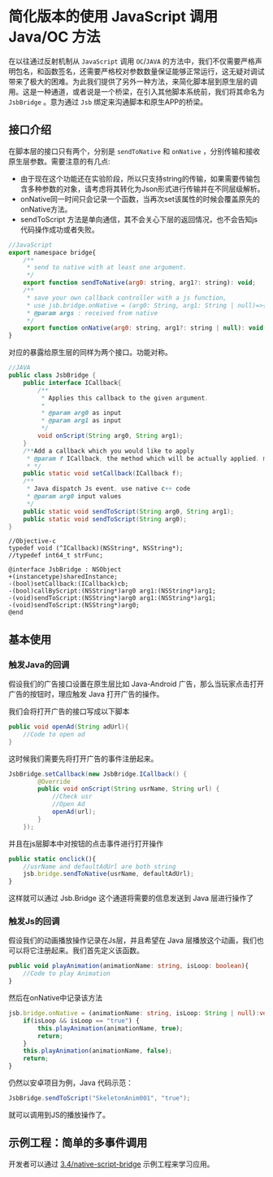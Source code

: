 # 简化版本的使用 JavaScript 调用 Java/OC 方法

在以往通过反射机制从 `JavaScript` 调用 `OC`/`JAVA` 的方法中，我们不仅需要严格声明包名，和函数签名，还需要严格校对参数数量保证能够正常运行，这无疑对调试带来了极大的困难。为此我们提供了另外一种方法，来简化脚本层到原生层的调用。这是一种通道，或者说是一个桥梁，在引入其他脚本系统前，我们将其命名为 `JsbBridge` 。意为通过 `Jsb` 绑定来沟通脚本和原生APP的桥梁。
## 接口介绍

在脚本层的接口只有两个，分别是 `sendToNative` 和 `onNative` ，分别传输和接收原生层参数。需要注意的有几点:

- 由于现在这个功能还在实验阶段，所以只支持string的传输，如果需要传输包含多种参数的对象，请考虑将其转化为Json形式进行传输并在不同层级解析。
- onNative同一时间只会记录一个函数，当再次set该属性的时候会覆盖原先的onNative方法。
- sendToScript 方法是单向通信，其不会关心下层的返回情况，也不会告知js代码操作成功或者失败。
```js
//JavaScript
export namespace bridge{
    /**
     * send to native with at least one argument.
     */
    export function sendToNative(arg0: string, arg1?: string): void;
    /**
     * save your own callback controller with a js function,
     * use jsb.bridge.onNative = (arg0: String, arg1: String | null)=>{...}
     * @param args : received from native
     */
    export function onNative(arg0: string, arg1?: string | null): void;
}
```
对应的暴露给原生层的同样为两个接口。功能对称。
```JAVA
//JAVA
public class JsbBridge {
    public interface ICallback{
        /**
         * Applies this callback to the given argument.
         *
         * @param arg0 as input
         * @param arg1 as input
         */
        void onScript(String arg0, String arg1);
    }
    /**Add a callback which you would like to apply
     * @param f ICallback, the method which will be actually applied. multiple calls will override
     * */
    public static void setCallback(ICallback f);
    /**
     * Java dispatch Js event, use native c++ code
     * @param arg0 input values
     */
    public static void sendToScript(String arg0, String arg1);
    public static void sendToScript(String arg0);
}
```
```objc
//Objective-c
typedef void (^ICallback)(NSString*, NSString*);
//typedef int64_t strFunc;

@interface JsbBridge : NSObject
+(instancetype)sharedInstance;
-(bool)setCallback:(ICallback)cb;
-(bool)callByScript:(NSString*)arg0 arg1:(NSString*)arg1;
-(void)sendToScript:(NSString*)arg0 arg1:(NSString*)arg1;
-(void)sendToScript:(NSString*)arg0;
@end

```
## 基本使用

### 触发Java的回调
假设我们的广告接口设置在原生层比如 Java-Android 广告，那么当玩家点击打开广告的按钮时，理应触发 Java 打开广告的操作。

我们会将打开广告的接口写成以下脚本

```JAVA
public void openAd(String adUrl){
    //Code to open ad
}
```
这时候我们需要先将打开广告的事件注册起来。
```JAVA
JsbBridge.setCallback(new JsbBridge.ICallback() {
        @Override
        public void onScript(String usrName, String url) {
            //Check usr
            //Open Ad
            openAd(url);
        }
    });
```
并且在js层脚本中对按钮的点击事件进行打开操作
```ts
public static onclick(){
    //usrName and defaultAdUrl are both string
    jsb.bridge.sendToNative(usrName, defaultAdUrl);
} 
```
这样就可以通过 Jsb.Bridge 这个通道将需要的信息发送到 Java 层进行操作了
### 触发Js的回调

假设我们的动画播放操作记录在Js层，并且希望在 Java 层播放这个动画，我们也可以将它注册起来。我们首先定义该函数。
```ts
public void playAnimation(animationName: string, isLoop: boolean){
    //Code to play Animation
}
```
然后在onNative中记录该方法
```ts
jsb.bridge.onNative = (animationName: string, isLoop: String | null):void=>{
    if(isLoop && isLoop == "true") {
        this.playAnimation(animationName, true);
        return;
    }
    this.playAnimation(animationName, false);
    return;
}
```
仍然以安卓项目为例，Java 代码示范：
```JAVA
JsbBridge.sendToScript("SkeletonAnim001", "true");
```
就可以调用到JS的播放操作了。

## 示例工程：简单的多事件调用

开发者可以通过 [3.4/native-script-bridge](https://github.com/cocos-creator/example-3d/tree/v3.4/native-script-bridge) 示例工程来学习应用。